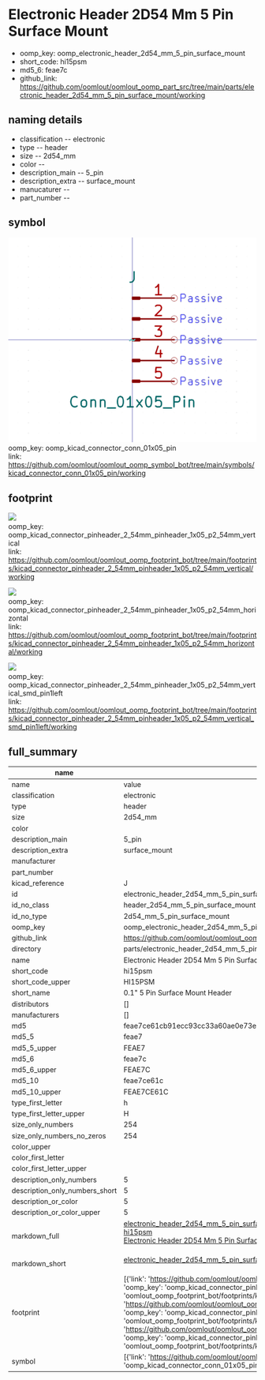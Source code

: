 # Electronic Header 2D54 Mm 5 Pin Surface Mount

  
* oomp_key: oomp_electronic_header_2d54_mm_5_pin_surface_mount 
* short_code: hi15psm
* md5_6: feae7c  
* github_link: https://github.com/oomlout/oomlout_oomp_part_src/tree/main/parts/electronic_header_2d54_mm_5_pin_surface_mount/working  
## naming details
* classification -- electronic
* type -- header
* size -- 2d54_mm
* color -- 
* description_main -- 5_pin
* description_extra -- surface_mount
* manucaturer -- 
* part_number -- 



## symbol

![](symbol/0/working/working_600.png)  
oomp_key: oomp_kicad_connector_conn_01x05_pin  
link: https://github.com/oomlout/oomlout_oomp_symbol_bot/tree/main/symbols/kicad_connector_conn_01x05_pin/working  

## footprint

![](footprint/0/working/working_600.png)  
oomp_key: oomp_kicad_connector_pinheader_2_54mm_pinheader_1x05_p2_54mm_vertical  
link: https://github.com/oomlout/oomlout_oomp_footprint_bot/tree/main/footprints/kicad_connector_pinheader_2_54mm_pinheader_1x05_p2_54mm_vertical/working  

![](footprint/0/working/working_600.png)  
oomp_key: oomp_kicad_connector_pinheader_2_54mm_pinheader_1x05_p2_54mm_horizontal  
link: https://github.com/oomlout/oomlout_oomp_footprint_bot/tree/main/footprints/kicad_connector_pinheader_2_54mm_pinheader_1x05_p2_54mm_horizontal/working  

![](footprint/0/working/working_600.png)  
oomp_key: oomp_kicad_connector_pinheader_2_54mm_pinheader_1x05_p2_54mm_vertical_smd_pin1left  
link: https://github.com/oomlout/oomlout_oomp_footprint_bot/tree/main/footprints/kicad_connector_pinheader_2_54mm_pinheader_1x05_p2_54mm_vertical_smd_pin1left/working  

## full_summary
| name | value | 
| --- | --- | 
| name | value | 
| classification | electronic | 
| type | header | 
| size | 2d54_mm | 
| color |  | 
| description_main | 5_pin | 
| description_extra | surface_mount | 
| manufacturer |  | 
| part_number |  | 
| kicad_reference | J | 
| id | electronic_header_2d54_mm_5_pin_surface_mount | 
| id_no_class | header_2d54_mm_5_pin_surface_mount | 
| id_no_type | 2d54_mm_5_pin_surface_mount | 
| oomp_key | oomp_electronic_header_2d54_mm_5_pin_surface_mount | 
| github_link | https://github.com/oomlout/oomlout_oomp_part_src/tree/main/parts/electronic_header_2d54_mm_5_pin_surface_mount/working | 
| directory | parts/electronic_header_2d54_mm_5_pin_surface_mount | 
| name | Electronic Header 2D54 Mm 5 Pin Surface Mount | 
| short_code | hi15psm | 
| short_code_upper | HI15PSM | 
| short_name | 0.1" 5 Pin Surface Mount Header | 
| distributors | [] | 
| manufacturers | [] | 
| md5 | feae7ce61cb91ecc93cc33a60ae0e73e | 
| md5_5 | feae7 | 
| md5_5_upper | FEAE7 | 
| md5_6 | feae7c | 
| md5_6_upper | FEAE7C | 
| md5_10 | feae7ce61c | 
| md5_10_upper | FEAE7CE61C | 
| type_first_letter | h | 
| type_first_letter_upper | H | 
| size_only_numbers | 254 | 
| size_only_numbers_no_zeros | 254 | 
| color_upper |  | 
| color_first_letter |  | 
| color_first_letter_upper |  | 
| description_only_numbers | 5 | 
| description_only_numbers_short | 5 | 
| description_or_color | 5 | 
| description_or_color_upper | 5 | 
| markdown_full | [electronic_header_2d54_mm_5_pin_surface_mount](https://github.com/oomlout/oomlout_oomp_part_src/tree/main/parts/electronic_header_2d54_mm_5_pin_surface_mount/working)<br>[hi15psm](https://github.com/oomlout/oomlout_oomp_part_src/tree/main/parts/electronic_header_2d54_mm_5_pin_surface_mount/working)<br>[Electronic Header 2D54 Mm 5 Pin Surface Mount](https://github.com/oomlout/oomlout_oomp_part_src/tree/main/parts/electronic_header_2d54_mm_5_pin_surface_mount/working)<br><br> | 
| markdown_short | [electronic_header_2d54_mm_5_pin_surface_mount](https://github.com/oomlout/oomlout_oomp_part_src/tree/main/parts/electronic_header_2d54_mm_5_pin_surface_mount/working)<br><br> | 
| footprint | [{'link': 'https://github.com/oomlout/oomlout_oomp_footprint_bot/tree/main/foootprntss/kicad_connector_pinheader_2_54mm_pinheader_1x05_p2_54mm_vertical', 'oomp_key': 'oomp_kicad_connector_pinheader_2_54mm_pinheader_1x05_p2_54mm_vertical', 'directory': 'oomlout_oomp_footprint_bot/footprints/kicad_connector_pinheader_2_54mm_pinheader_1x05_p2_54mm_vertical//working/working.kicad_mod'}, {'link': 'https://github.com/oomlout/oomlout_oomp_footprint_bot/tree/main/foootprntss/kicad_connector_pinheader_2_54mm_pinheader_1x05_p2_54mm_horizontal', 'oomp_key': 'oomp_kicad_connector_pinheader_2_54mm_pinheader_1x05_p2_54mm_horizontal', 'directory': 'oomlout_oomp_footprint_bot/footprints/kicad_connector_pinheader_2_54mm_pinheader_1x05_p2_54mm_horizontal//working/working.kicad_mod'}, {'link': 'https://github.com/oomlout/oomlout_oomp_footprint_bot/tree/main/foootprntss/kicad_connector_pinheader_2_54mm_pinheader_1x05_p2_54mm_vertical_smd_pin1left', 'oomp_key': 'oomp_kicad_connector_pinheader_2_54mm_pinheader_1x05_p2_54mm_vertical_smd_pin1left', 'directory': 'oomlout_oomp_footprint_bot/footprints/kicad_connector_pinheader_2_54mm_pinheader_1x05_p2_54mm_vertical_smd_pin1left//working/working.kicad_mod'}] | 
| symbol | [{'link': 'https://github.com/oomlout/oomlout_oomp_symbol_bot/tree/main/symbols/kicad_connector_conn_01x05_pin', 'oomp_key': 'oomp_kicad_connector_conn_01x05_pin', 'directory': 'oomlout_oomp_symbol_bot/symbols/kicad_connector_conn_01x05_pin//working/working.kicad_sym'}] | 
